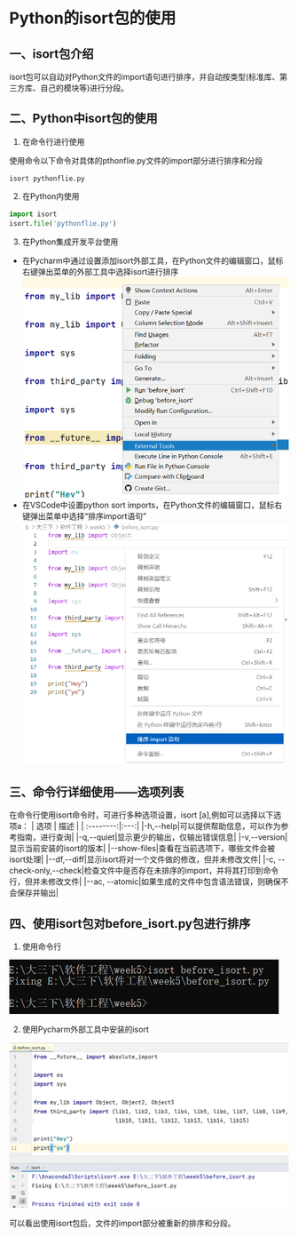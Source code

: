 # Python的isort包的使用
## 一、isort包介绍
isort包可以自动对Python文件的import语句进行排序，并自动按类型(标准库、第三方库、自己的模块等)进行分段。

## 二、Python中isort包的使用
1. 在命令行进行使用  

使用命令以下命令对具体的pthonflie.py文件的import部分进行排序和分段

```
isort pythonflie.py
```
2. 在Python内使用

```Python
import isort
isort.file('pythonflie.py')
```

3. 在Python集成开发平台使用
- 在Pycharm中通过设置添加isort外部工具，在Python文件的编辑窗口，鼠标右键弹出菜单的外部工具中选择isort进行排序  
![Pycharm使用isort排序](Pycharm.png)
- 在VSCode中设置python sort imports，在Python文件的编辑窗口，鼠标右键弹出菜单中选择“排序import语句”  
![VSCode使用isort排序](VSCode.png)
## 三、命令行详细使用——选项列表

在命令行使用isort命令时，可进行多种选项设置，isort [a],例如可以选择以下选项a：
| 选项 | 描述 |
| :--------:|:---:|
|-h,--help|可以提供帮助信息，可以作为参考指南，进行查询|
|-q,--quiet|显示更少的输出，仅输出错误信息|
|-v,--version|显示当前安装的isort的版本|
|--show-files|查看在当前选项下，哪些文件会被isort处理|
|--df,--diff|显示isort将对一个文件做的修改，但并未修改文件|
|-c, --check-only,--check|检查文件中是否存在未排序的import，并将其打印到命令行，但并未修改文件|
|--ac, --atomic|如果生成的文件中包含语法错误，则确保不会保存并输出|

## 四、使用isort包对before_isort.py包进行排序
1. 使用命令行  

![执行isort命令](命令行执行isort命令.png)

2. 使用Pycharm外部工具中安装的isort

![使用Pycharm](Pycharm使用isort后的排序.png)

可以看出使用isort包后，文件的import部分被重新的排序和分段。





